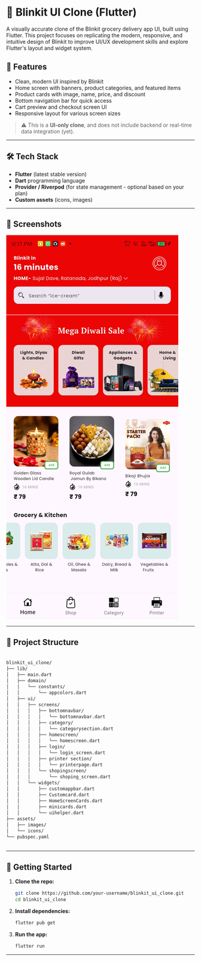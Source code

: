 
# 🛒 Blinkit UI Clone (Flutter)

A visually accurate clone of the Blinkit grocery delivery app UI, built using Flutter. This project focuses on replicating the modern, responsive, and intuitive design of Blinkit to improve UI/UX development skills and explore Flutter's layout and widget system.

## 🚀 Features

- Clean, modern UI inspired by Blinkit
- Home screen with banners, product categories, and featured items
- Product cards with image, name, price, and discount
- Bottom navigation bar for quick access
- Cart preview and checkout screen UI
- Responsive layout for various screen sizes

> ⚠️ This is a **UI-only clone**, and does not include backend or real-time data integration (yet).

---

## 🛠️ Tech Stack

- **Flutter** (latest stable version)
- **Dart** programming language
- **Provider / Riverpod** (for state management - optional based on your plan)
- **Custom assets** (icons, images)

---

## 📸 Screenshots

![alt text](Screenshot_20250624-121750.jpg)

---

## 📂 Project Structure

```

blinkit_ui_clone/
├── lib/
│   ├── main.dart
│   ├── domain/
│   │   └── constants/
│   │       └── appcolors.dart
│   ├── ui/
│   │   ├── screens/
│   │   │   ├── bottomnavbar/
│   │   │   │   └── bottomnavbar.dart
│   │   │   ├── category/
│   │   │   │   └── categorysection.dart
│   │   │   ├── homescreen/
│   │   │   │   └── homescreen.dart
│   │   │   ├── login/
│   │   │   │   └── login_screen.dart
│   │   │   ├── printer section/
│   │   │   │   └── printerpage.dart
│   │   │   └── shopingscreen/
│   │   │       └── shoping_screen.dart
│   │   └── widgets/
│   │       ├── customappbar.dart
│   │       ├── Customcard.dart
│   │       ├── HomeScreenCards.dart
│   │       ├── minicards.dart
│   │       └── uihelper.dart
├── assets/
│   ├── images/
│   └── icons/
└── pubspec.yaml


````

---

## 🧪 Getting Started

1. **Clone the repo:**

   ```bash
   git clone https://github.com/your-username/blinkit_ui_clone.git
   cd blinkit_ui_clone
   ```

2. **Install dependencies:**

   ```bash
   flutter pub get
   ```

3. **Run the app:**

   ```bash
   flutter run
   ```

---
